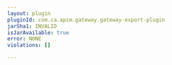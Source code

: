 ```yaml
---
layout: plugin
pluginId: com.ca.apim.gateway.gateway-export-plugin
jarSha1: INVALID
isJarAvailable: true
error: NONE
violations: []

---
```

